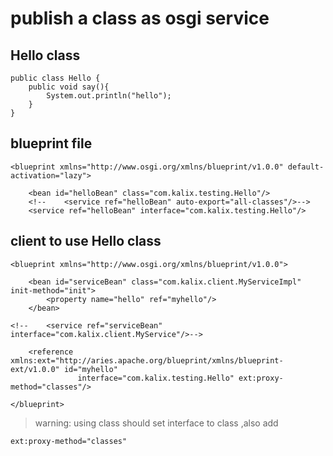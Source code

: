 # publish a class as osgi service
## Hello class
```
public class Hello {
    public void say(){
        System.out.println("hello");
    }
}
```
## blueprint file
```
<blueprint xmlns="http://www.osgi.org/xmlns/blueprint/v1.0.0" default-activation="lazy">

    <bean id="helloBean" class="com.kalix.testing.Hello"/>
    <!--    <service ref="helloBean" auto-export="all-classes"/>-->
    <service ref="helloBean" interface="com.kalix.testing.Hello"/>
```
## client to use Hello class
```
<blueprint xmlns="http://www.osgi.org/xmlns/blueprint/v1.0.0">

    <bean id="serviceBean" class="com.kalix.client.MyServiceImpl" init-method="init">
        <property name="hello" ref="myhello"/>
    </bean>

<!--    <service ref="serviceBean" interface="com.kalix.client.MyService"/>-->

    <reference xmlns:ext="http://aries.apache.org/blueprint/xmlns/blueprint-ext/v1.0.0" id="myhello"
               interface="com.kalix.testing.Hello" ext:proxy-method="classes"/>

</blueprint>
```

> warning: using class should set interface to class ,also add 
```
ext:proxy-method="classes"
```


